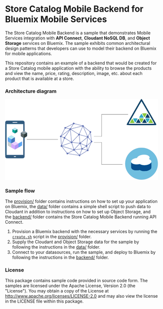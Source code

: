 # Store Catalog Mobile Backend for Bluemix Mobile Services
The Store Catalog Mobile Backend is a sample that demonstrates Mobile Services integration with **API Connect**, **Cloudant NoSQL DB**, and **Object Storage** services on Bluemix. The sample exhibits common architectural design patterns that developers can use to model their backend on Bluemix for mobile applications.

This repository contains an example of a backend that would be created for a Store Catalog mobile application with the ability to browse the products and view the name, price, rating, description, image, etc. about each product that is available at a store.

### Architecture diagram
<img src="readme/1.png"/>

### Sample flow
The [provision/](provision) folder contains instructions on how to set up your application on Bluemix, the [data/](data) folder contains a simple shell script to push data to Cloudant in addition to instructions on how to set up Object Storage, and the [backend/](backend) folder contains the Store Catalog Mobile Backend running API Connect.

1. Provision a Bluemix backend with the necessary services by running the [`create.sh`](provision/create.sh) script in the [provision/](provision) folder.
2. Supply the Cloudant and Object Storage data for the sample by following the instructions in the [data/](data) folder.
3. Connect to your datasources, run the sample, and deploy to Bluemix by following the instructions in the [backend/](backend) folder.

### License
This package contains sample code provided in source code form. The samples are licensed under the Apache License, Version 2.0 (the "License"). You may obtain a copy of the License at http://www.apache.org/licenses/LICENSE-2.0 and may also view the license in the LICENSE file within this package.

